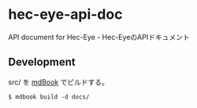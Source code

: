 # hec-eye-api-doc
API document for Hec-Eye - Hec-EyeのAPIドキュメント

## Development

src/ を [mdBook](https://github.com/rust-lang/mdBook) でビルドする。

```console
$ mdbook build -d docs/
```
